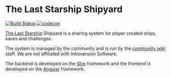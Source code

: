 # The Last Starship Shipyard
[![Build Status](https://github.com/Totengeist/Shipyard/actions/workflows/tests.yml/badge.svg)](https://github.com/Totengeist/Shipyard/actions/workflows/tests.yml) [![codecov](https://codecov.io/gh/Totengeist/Shipyard/branch/main/graph/badge.svg?token=ECJQYDJRPX)](https://codecov.io/gh/Totengeist/Shipyard)

[The Last Starship][1] Shipyard is a sharing system for player created ships, saves and challenges.

The system is managed by the community and is run by the [community wiki][4] staff. We are not affiliated with Introversion Software.

The backend is developed on the [Slim][2] framework and the frontend is developed on the [Angular][3] framework.


 [1]: https://steamcommunity.com/app/1857080
 [2]: https://www.slimframework.com/
 [3]: https://angular.io/
 [4]: https://www.tls-wiki.com/wiki
